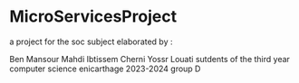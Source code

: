 # MicroServicesProject
a project for the soc subject
elaborated by :

Ben Mansour Mahdi
Ibtissem Cherni
Yossr Louati 
sutdents of the third year computer science enicarthage  2023-2024 group D
